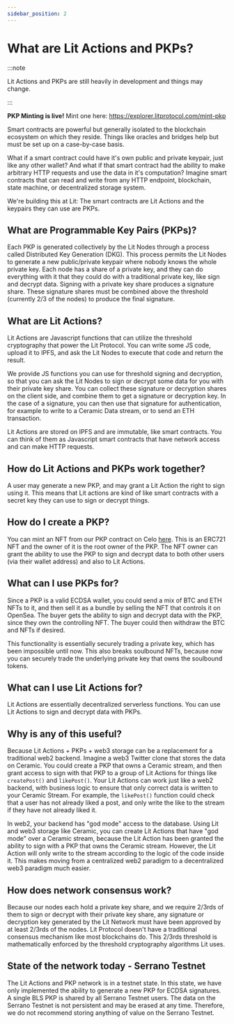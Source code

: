 ```yaml
---
sidebar_position: 2
---
```


# What are Lit Actions and PKPs?

:::note

Lit Actions and PKPs are still heavily in development and things may change.

:::

**PKP Minting is live!**
Mint one here: https://explorer.litprotocol.com/mint-pkp

Smart contracts are powerful but generally isolated to the blockchain ecosystem on which they reside. Things like oracles and bridges help but must be set up on a case-by-case basis.

What if a smart contract could have it's own public and private keypair, just like any other wallet? And what if that smart contract had the ability to make arbitrary HTTP requests and use the data in it's computation? Imagine smart contracts that can read and write from any HTTP endpoint, blockchain, state machine, or decentralized storage system.

We're building this at Lit: The smart contracts are Lit Actions and the keypairs they can use are PKPs.

## What are Programmable Key Pairs (PKPs)?

Each PKP is generated collectively by the Lit Nodes through a process called Distributed Key Generation (DKG). This process permits the Lit Nodes to generate a new public/private keypair where nobody knows the whole private key. Each node has a share of a private key, and they can do everything with it that they could do with a traditional private key, like sign and decrypt data. Signing with a private key share produces a signature share. These signature shares must be combined above the threshold (currently 2/3 of the nodes) to produce the final signature.

## What are Lit Actions?

Lit Actions are Javascript functions that can utilize the threshold cryptography that power the Lit Protocol. You can write some JS code, upload it to IPFS, and ask the Lit Nodes to execute that code and return the result.

We provide JS functions you can use for threshold signing and decryption, so that you can ask the Lit Nodes to sign or decrypt some data for you with their private key share. You can collect these signature or decryption shares on the client side, and combine them to get a signature or decryption key. In the case of a signature, you can then use that signature for authentication, for example to write to a Ceramic Data stream, or to send an ETH transaction.

Lit Actions are stored on IPFS and are immutable, like smart contracts. You can think of them as Javascript smart contracts that have network access and can make HTTP requests.

## How do Lit Actions and PKPs work together?

A user may generate a new PKP, and may grant a Lit Action the right to sign using it. This means that Lit actions are kind of like smart contracts with a secret key they can use to sign or decrypt things.

## How do I create a PKP?

You can mint an NFT from our PKP contract on Celo [here](https://explorer.litprotocol.com/mint-pkp). This is an ERC721 NFT and the owner of it is the root owner of the PKP. The NFT owner can grant the ability to use the PKP to sign and decrypt data to both other users (via their wallet address) and also to Lit Actions.

## What can I use PKPs for?

Since a PKP is a valid ECDSA wallet, you could send a mix of BTC and ETH NFTs to it, and then sell it as a bundle by selling the NFT that controls it on OpenSea. The buyer gets the ability to sign and decrypt data with the PKP, since they own the controlling NFT. The buyer could then withdraw the BTC and NFTs if desired.

This functionality is essentially securely trading a private key, which has been impossible until now. This also breaks soulbound NFTs, because now you can securely trade the underlying private key that owns the soulbound tokens.

## What can I use Lit Actions for?

Lit Actions are essentially decentralized serverless functions. You can use Lit Actions to sign and decrypt data with PKPs.

## Why is any of this useful?

Because Lit Actions + PKPs + web3 storage can be a replacement for a traditional web2 backend. Imagine a web3 Twitter clone that stores the data on Ceramic. You could create a PKP that owns a Ceramic stream, and then grant access to sign with that PKP to a group of Lit Actions for things like `createPost()` and `likePost()`. Your Lit Actions can work just like a web2 backend, with business logic to ensure that only correct data is written to your Ceramic Stream. For example, the `likePost()` function could check that a user has not already liked a post, and only write the like to the stream if they have not already liked it.

In web2, your backend has "god mode" access to the database. Using Lit and web3 storage like Ceramic, you can create Lit Actions that have "god mode" over a Ceramic stream, because the Lit Action has been granted the ability to sign with a PKP that owns the Ceramic stream. However, the Lit Action will only write to the stream according to the logic of the code inside it. This makes moving from a centralized web2 paradigm to a decentralized web3 paradigm much easier.

## How does network consensus work?

Because our nodes each hold a private key share, and we require 2/3rds of them to sign or decrypt with their private key share, any signature or decryption key generated by the Lit Network must have been approved by at least 2/3rds of the nodes. Lit Protocol doesn't have a traditional consensus mechanism like most blockchains do. This 2/3rds threshold is mathematically enforced by the threshold cryptography algorithms Lit uses.

## State of the network today - Serrano Testnet

The Lit Actions and PKP network is in a testnet state. In this state, we have only implemented the ability to generate a new PKP for ECDSA signatures. A single BLS PKP is shared by all Serrano Testnet users. The data on the Serrano Testnet is not persistent and may be erased at any time. Therefore, we do not recommend storing anything of value on the Serrano Testnet.
